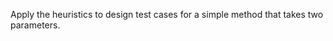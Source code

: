 <panel type="warning" header="`W11.4a` Can explain the need for strategies to combine test inputs :star::star:" expanded no-close>
  <include src="../../book/testCaseDesign/combiningTestInputs/why/unit-inElsewhere-asFlat.md" boilerplate />
<!-- TODO: add evidence -->
</panel>

<panel type="warning" header="`W11.4b` Can explain some basic test input combination strategies :star::star:" expanded no-close>
  <include src="../../book/testCaseDesign/combiningTestInputs/combinationStrategies/unit-inElsewhere-asFlat.md" boilerplate />
<!-- TODO: add evidence -->
</panel>

<panel type="warning" header="`W11.4c` Can apply heuristic ‘each valid input at least once in a positive test case’ :star::star:" expanded no-close>
  <include src="../../book/testCaseDesign/combiningTestInputs/heuristicValid/unit-inElsewhere-asFlat.md" boilerplate />
<!-- TODO: add evidence -->
</panel>

<panel type="info" header="`W11.4d` Can apply heuristic ‘no more than one invalid input in a test case’ :star::star::star:" expanded no-close>
  <include src="../../book/testCaseDesign/combiningTestInputs/heuristicInvalid/unit-inElsewhere-asFlat.md" boilerplate />
<!-- TODO: add evidence -->
</panel>

<panel type="info" header="`W11.4e` Can apply multiple test input combination techniques together :star::star::star:" expanded no-close>
  <include src="../../book/testCaseDesign/combiningTestInputs/mix/unit-inElsewhere-asFlat.md" boilerplate />
  <panel header="{{glyphicon_folder_close}} Evidence" expanded>

Apply the heuristics to design test cases for a simple method that takes two parameters.

  </panel>
</panel>